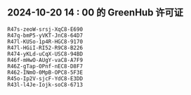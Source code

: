 ## 2024-10-20 14 : 00 的 GreenHub 许可证
```
R47s-zeoW-srsj-XqC8-E690
R47q-bmP5-yVKT-JnC8-64D7
R47l-KUSo-1p4R-HGC8-9170
R47l-HGiI-RI52-R9C8-B226
R474-yKLd-uCqX-USC8-94BD
R46f-mHwO-AUgY-vaC8-A7F9
R46Z-gTap-OPnf-nEC8-D8F7
R462-INmO-0MpB-OPC8-5F3E
R45o-Ip2V-sjcF-YdC8-E3DD
R43l-l4Je-Iojk-soC8-6713
```
